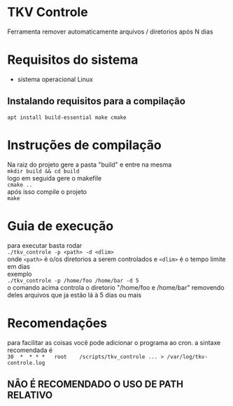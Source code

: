# TKV Controle
Ferramenta remover automaticamente arquivos / diretorios após N dias

# Requisitos do sistema
  * sistema operacional Linux

## Instalando requisitos para a compilação
`apt install build-essential make cmake`

# Instruções de compilação
Na raiz do projeto gere a pasta "build" e entre na mesma <br>
`mkdir build && cd build` <br>
logo em seguida gere o makefile <br>
`cmake ..` <br>
após isso compile o projeto <br>
`make`

# Guia de execução
para executar basta rodar <br>
`./tkv_controle -p <path> -d <dlim>` <br>
onde `<path>` é o/os diretorios a serem controlados e `<dlim>` é o tempo limite em dias <br>
exemplo<br>
`./tkv_controle -p /home/foo /home/bar -d 5`<br>
o comando acima controla o diretorio "/home/foo e /home/bar" removendo deles arquivos que ja estão lá
à 5 dias ou mais

# Recomendações
para facilitar as coisas você pode adicionar o programa ao cron.
a sintaxe recomendada é <br>
`30  *	* * *	root 	/scripts/tkv_controle ... > /var/log/tkv-controle.log` <br>

## NÂO É RECOMENDADO O USO DE PATH RELATIVO
